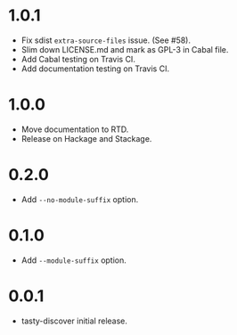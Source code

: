 1.0.1
=====

* Fix sdist `extra-source-files` issue. (See #58).
* Slim down LICENSE.md and mark as GPL-3 in Cabal file.
* Add Cabal testing on Travis CI.
* Add documentation testing on Travis CI.

1.0.0
=====

* Move documentation to RTD.
* Release on Hackage and Stackage.

0.2.0
=====

* Add `--no-module-suffix` option.

0.1.0
=====

* Add `--module-suffix` option.

0.0.1
=====

* tasty-discover initial release.
